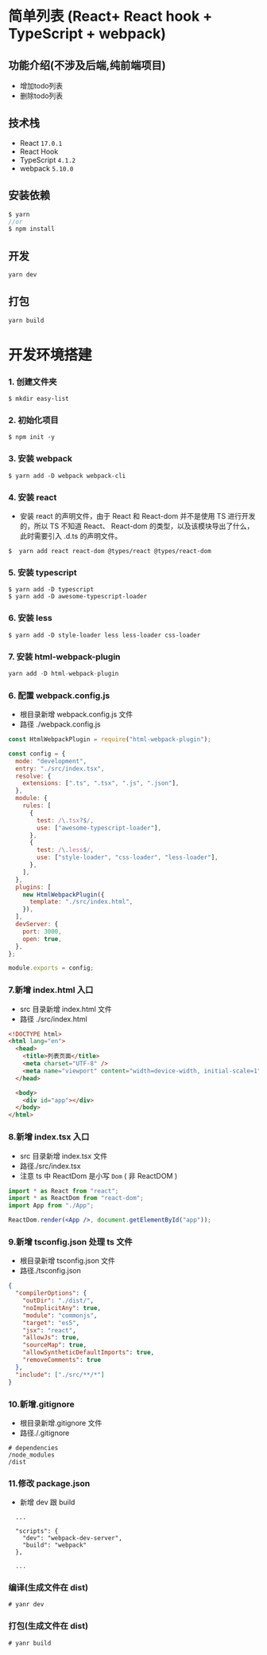 
# 简单列表 (React+ React hook + TypeScript + webpack)


## 功能介绍(不涉及后端,纯前端项目)

- 增加todo列表
- 删除todo列表

## 技术栈

- React `17.0.1`
- React Hook
- TypeScript `4.1.2`
- webpack `5.10.0`

## 安装依赖

```js
$ yarn
//or
$ npm install
```

## 开发

```js
yarn dev
```

## 打包

```js
yarn build
```

# 开发环境搭建

### 1. 创建文件夹

```
$ mkdir easy-list
```

### 2. 初始化项目

```
$ npm init -y
```

### 3. 安装 webpack

```
$ yarn add -D webpack webpack-cli
```

### 4. 安装 react

- 安装 react 的声明文件，由于 React 和 React-dom 并不是使用 TS 进行开发的，所以 TS 不知道 React、 React-dom 的类型，以及该模块导出了什么，此时需要引入 .d.ts 的声明文件。

```
$  yarn add react react-dom @types/react @types/react-dom
```

### 5. 安装 typescript

```
$ yarn add -D typescript
$ yarn add -D awesome-typescript-loader
```

### 6. 安装 less

```
$ yarn add -D style-loader less less-loader css-loader
```

### 7. 安装 html-webpack-plugin

```jsx
yarn add -D html-webpack-plugin
```

### 6. 配置 webpack.config.js

- 根目录新增 webpack.config.js 文件
- 路径 ./webpack.config.js

```js
const HtmlWebpackPlugin = require("html-webpack-plugin");

const config = {
  mode: "development",
  entry: "./src/index.tsx",
  resolve: {
    extensions: [".ts", ".tsx", ".js", ".json"],
  },
  module: {
    rules: [
      {
        test: /\.tsx?$/,
        use: ["awesome-typescript-loader"],
      },
      {
        test: /\.less$/,
        use: ["style-loader", "css-loader", "less-loader"],
      },
    ],
  },
  plugins: [
    new HtmlWebpackPlugin({
      template: "./src/index.html",
    }),
  ],
  devServer: {
    port: 3000,
    open: true,
  },
};

module.exports = config;
```

### 7.新增 index.html 入口

- src 目录新增 index.html 文件
- 路径 ./src/index.html

```html
<!DOCTYPE html>
<html lang="en">
  <head>
    <title>列表页面</title>
    <meta charset="UTF-8" />
    <meta name="viewport" content="width=device-width, initial-scale=1" />
  </head>

  <body>
    <div id="app"></div>
  </body>
</html>
```

### 8.新增 index.tsx 入口

- src 目录新增 index.tsx 文件
- 路径./src/index.tsx
- 注意 ts 中 ReactDom 是小写 `Dom` ( 非 ReactDOM )

```jsx
import * as React from "react";
import * as ReactDom from "react-dom";
import App from "./App";

ReactDom.render(<App />, document.getElementById("app"));
```

### 9.新增 tsconfig.json 处理 ts 文件

- 根目录新增 tsconfig.json 文件
- 路径./tsconfig.json

```json
{
  "compilerOptions": {
    "outDir": "./dist/",
    "noImplicitAny": true,
    "module": "commonjs",
    "target": "es5",
    "jsx": "react",
    "allowJs": true,
    "sourceMap": true,
    "allowSyntheticDefaultImports": true,
    "removeComments": true
  },
  "include": ["./src/**/*"]
}
```

### 10.新增.gitignore

- 根目录新增.gitignore 文件
- 路径./.gitignore

```
# dependencies
/node_modules
/dist
```

### 11.修改 package.json

- 新增 dev 跟 build

```
  ...

  "scripts": {
    "dev": "webpack-dev-server",
    "build": "webpack"
  },

  ...
```

### 编译(生成文件在 dist)

```
# yanr dev
```

### 打包(生成文件在 dist)

```
# yanr build
```
